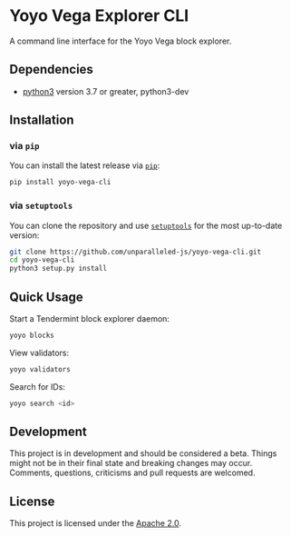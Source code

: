 # Yoyo Vega Explorer CLI

A command line interface for the Yoyo Vega block explorer.

## Dependencies

* [python3](https://www.python.org/downloads) version 3.7 or greater, python3-dev

## Installation

### via `pip`

You can install the latest release via [`pip`](https://pypi.org/project/pip/):

```bash
pip install yoyo-vega-cli
```

### via `setuptools`

You can clone the repository and use [`setuptools`](https://github.com/pypa/setuptools) for the most up-to-date version:

```bash
git clone https://github.com/unparalleled-js/yoyo-vega-cli.git
cd yoyo-vega-cli
python3 setup.py install
```

## Quick Usage

Start a Tendermint block explorer daemon:

```bash
yoyo blocks
```

View validators:

```bash
yoyo validators
```

Search for IDs:

```bash
yoyo search <id>
```

## Development

This project is in development and should be considered a beta.
Things might not be in their final state and breaking changes may occur.
Comments, questions, criticisms and pull requests are welcomed.

## License

This project is licensed under the [Apache 2.0](LICENSE).
